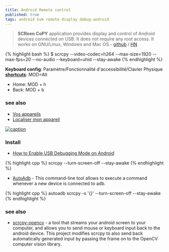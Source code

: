 ```yaml
---
title: Android Remote control
published: true
tags: android kvm remote display debug-android
---
```

> **SCReen CoPY** application provides display and control of Android devices connected on USB. It does not require any root access. It works on GNU/Linux, Windows and Mac OS.- [github](https://github.com/Genymobile/scrcpy?tab=readme-ov-file#scrcpy-v25) / [HN](https://news.ycombinator.com/item?id=35151298)

{% highlight bash %}
$ scrcpy --video-codec=h264 --max-size=1920 --max-fps=20 --no-audio --keyboard=uhid --stay-awake
{% endhighlight %}

**Keyboard config**: Paramètre/Fonctionnalité d'accessibilité/Clavier Physique  
[**shortcuts**](https://github.com/Genymobile/scrcpy/blob/master/doc/shortcuts.md):  MOD=Alt
- Home: MOD + h
- Back: MOD + b


### see also
- [Vos appareils](https://myaccount.google.com/device-activity?pli=1)
- [Localiser mon appareil](https://www.google.com/android/find/)

[![caption](https://github.com/Genymobile/scrcpy/raw/master/assets/screenshot-debian-600.jpg)](https://github.com/Genymobile/scrcpy)

### Install

- [How to Enable USB Debugging Mode on Android](https://www.kingoapp.com/root-tutorials/how-to-enable-usb-debugging-mode-on-android.htm)

{% highlight cpp %}
scrcpy  --turn-screen-off --stay-awake
{% endhighlight %}

- [AutoAdb](https://github.com/rom1v/autoadb) - This command-line tool allows to execute a command whenever a new device is connected to adb.

{% highlight cpp %}
autoadb scrcpy -s '{}' --turn-screen-off --stay-awake
{% endhighlight %}

### see also
- [scrcpy-opencv](https://github.com/robberth/scrcpy-opencv) -  a tool that streams your android screen to your computer, and allows you to send mouse or keyboard input back to the android device. This project modifies scrcpy to also send back automatically generated input by passing the frame on to the OpenCV computer vision library.
